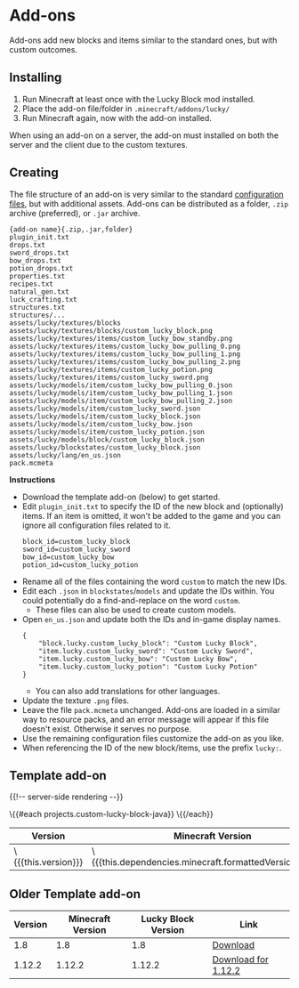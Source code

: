# Add-ons

Add-ons add new blocks and items similar to the standard ones, but with custom outcomes.

## Installing

1. Run Minecraft at least once with the Lucky Block mod installed.
2. Place the add-on file/folder in `.minecraft/addons/lucky/`
3. Run Minecraft again, now with the add-on installed.

When using an add-on on a server, the add-on must installed on both the server and the client due to the custom textures.

## Creating

The file structure of an add-on is very similar to the standard [configuration files](configuration-files), but with additional assets. Add-ons can be distributed as a folder, `.zip` archive (preferred), or `.jar` archive.

```
{add-on name}{.zip,.jar,folder}
plugin_init.txt
drops.txt
sword_drops.txt
bow_drops.txt
potion_drops.txt
properties.txt
recipes.txt
natural_gen.txt
luck_crafting.txt
structures.txt
structures/...
assets/lucky/textures/blocks
assets/lucky/textures/blocks/custom_lucky_block.png
assets/lucky/textures/items/custom_lucky_bow_standby.png
assets/lucky/textures/items/custom_lucky_bow_pulling_0.png
assets/lucky/textures/items/custom_lucky_bow_pulling_1.png
assets/lucky/textures/items/custom_lucky_bow_pulling_2.png
assets/lucky/textures/items/custom_lucky_potion.png
assets/lucky/textures/items/custom_lucky_sword.png
assets/lucky/models/item/custom_lucky_bow_pulling_0.json
assets/lucky/models/item/custom_lucky_bow_pulling_1.json
assets/lucky/models/item/custom_lucky_bow_pulling_2.json
assets/lucky/models/item/custom_lucky_sword.json
assets/lucky/models/item/custom_lucky_block.json
assets/lucky/models/item/custom_lucky_bow.json
assets/lucky/models/item/custom_lucky_potion.json
assets/lucky/models/block/custom_lucky_block.json
assets/lucky/blockstates/custom_lucky_block.json
assets/lucky/lang/en_us.json
pack.mcmeta
```

**Instructions**

-   Download the template add-on (below) to get started.
-   Edit `plugin_init.txt` to specify the ID of the new block and (optionally) items. If an item is omitted, it won't be added to the game and you can ignore all configuration files related to it.
    ```
    block_id=custom_lucky_block
    sword_id=custom_lucky_sword
    bow_id=custom_lucky_bow
    potion_id=custom_lucky_potion
    ```
-   Rename all of the files containing the word `custom` to match the new IDs.
-   Edit each `.json` in `blockstates`/`models` and update the IDs within. You could potentially do a find-and-replace on the word `custom`.
    -   These files can also be used to create custom models.
-   Open `en_us.json` and update both the IDs and in-game display names.
    ```
    {
        "block.lucky.custom_lucky_block": "Custom Lucky Block",
        "item.lucky.custom_lucky_sword": "Custom Lucky Sword",
        "item.lucky.custom_lucky_bow": "Custom Lucky Bow",
        "item.lucky.custom_lucky_potion": "Custom Lucky Potion"
    }
    ```
    -   You can also add translations for other languages.
-   Update the texture `.png` files.
-   Leave the file `pack.mcmeta` unchanged. Add-ons are loaded in a similar way to resource packs, and an error message will appear if this file doesn't exist. Otherwise it serves no purpose.
-   Use the remaining configuration files customize the add-on as you like.
-   When referencing the ID of the new block/items, use the prefix `lucky:`.

## Template add-on

{{!-- server-side rendering --}}

<table>
    <thead>
        <th>Version</th>
        <th>Minecraft Version</th>
        <th>Lucky Block Version</th>
        <th>Link</th>
    </thead>
    <tbody>
        \{{#each projects.custom-lucky-block-java}}
        <!-- prettier-ignore -->
        <tr>
            <td>\{{{this.version}}}</td>
            <td>\{{{this.dependencies.minecraft.formattedVersionRange}}}</td>
            <td>\{{{this.dependencies.lucky-block.formattedVersionRange}}}</td>
            <td><a href="/instant-download/custom-lucky-block-java/\{{{this.version}}}">Download</td>
        </tr>
        \{{/each}}
    </tbody>
</table>

## Older Template add-on 

<table>
    <thead>
        <th>Version</th>
        <th>Minecraft Version</th>
        <th>Lucky Block Version</th>
        <th>Link</th>
    </thead>
    <tbody>
        <tr>
            <td>1.8</td>
            <td>1.8</td>
            <td>1.8</td>
            <td><a href="https://github.com/Brandonbr1/luckyblockmod.com/raw/189122/LuckyBlockCustom.zip">Download</td>
        </tr>
          <tr>
            <td>1.12.2</td>
            <td>1.12.2</td>
            <td>1.12.2</td>
            <td><a href="https://github.com/Brandonbr1/luckyblockmod.com/raw/189122/LuckyBlockCustom_1-11.zip">Download for 1.12.2</td>
        </tr>
    </tbody>
</table>
